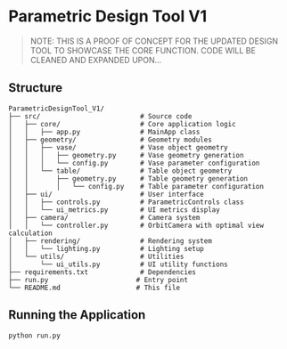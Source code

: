 # Parametric Design Tool V1 
>NOTE: THIS IS A PROOF OF CONCEPT FOR THE UPDATED DESIGN TOOL TO SHOWCASE THE CORE FUNCTION. CODE WILL BE CLEANED AND EXPANDED UPON...

## Structure
```
ParametricDesignTool_V1/
├── src/                         # Source code
│   ├── core/                    # Core application logic
│   │   ├── app.py               # MainApp class
│   ├── geometry/                # Geometry modules
│   │   ├── vase/                # Vase object geometry
│   │   │   ├── geometry.py      # Vase geometry generation
│   │   │   └── config.py        # Vase parameter configuration
│   │   └── table/               # Table object geometry
│   │       ├── geometry.py      # Table geometry generation
│   │       │   └── config.py    # Table parameter configuration
│   ├── ui/                      # User interface
│   │   ├── controls.py          # ParametricControls class
│   │   └── ui_metrics.py        # UI metrics display
│   ├── camera/                  # Camera system
│   │   └── controller.py        # OrbitCamera with optimal view calculation
│   ├── rendering/               # Rendering system
│   │   └── lighting.py          # Lighting setup
│   └── utils/                   # Utilities
│       └── ui_utils.py          # UI utility functions
├── requirements.txt             # Dependencies
├── run.py                      # Entry point
└── README.md                   # This file
```

## Running the Application

```bash
python run.py
```


